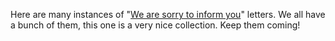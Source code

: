 <html><body><p>Here are many instances of "<a href="http://www.fang.ece.ufl.edu/reject.html" title="We are Sorry to inform you">We are sorry to inform you</a>" letters. We all have a bunch of them, this one is a very nice collection. Keep them coming!</p></body></html>